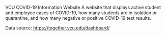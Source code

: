 VCU COVID-19 Information Website
A website that displays active student and employee cases of COVID-19, how many students are in isolation or quarantine, and how many negative or positive COVID-19 test results.




Data source: https://together.vcu.edu/dashboard/
 
  
